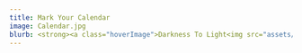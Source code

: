 ```yaml
---
title: Mark Your Calendar
image: Calendar.jpg
blurb: <strong><a class="hoverImage">Darkness To Light<img src="assets/DarknessToLight.jpg"/></a></strong><br/>Rescheduled for Sept 10, 2022<br/><strong>Halcyon Concert</strong> (Title TBD)<br/>Nov 27, 2022<br/><strong>Messiah Concerts</strong><br/>Dec 5 & 6<br/>
---
```

